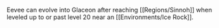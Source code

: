 Eevee can evolve into Glaceon after reaching [[Regions/Sinnoh]] when leveled up to or past level 20 near an [[Environments/Ice Rock]].
